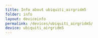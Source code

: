 ```yaml
---
title: Info about ubiquiti_airgridm5
folder: info
layout: deviceinfo
permalink: /devices/ubiquiti_airgridm5/
device: ubiquiti_airgridm5
---
```

